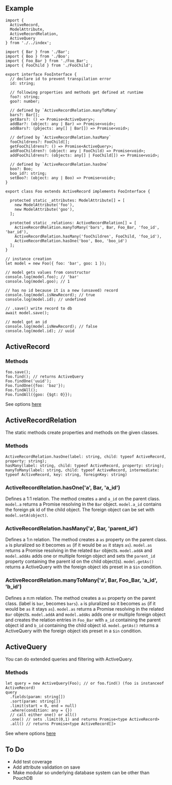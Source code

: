 ## Example

```
import {
  ActiveRecord,
  ModelAttribute,
  ActiveRecordRelation,
  ActiveQuery
} from './../index';

import { Bar } from './Bar';
import { Boo } from './Boo';
import { Foo_Bar } from './Foo_Bar';
import { FooChild } from './FooChild';

export interface FooInterface {
  // declare id to prevent transpilation error
  id: string;

  // following properties and methods get defined at runtime
  foo?: string;
  goo?: number;

  // defined by `ActiveRecordRelation.manyToMany`
  bars?: Bar[];
  getBars?: () => Promise<ActiveQuery>;
  addBar?: (object: any | Bar) => Promise<void>;
  addBars?: (pbjects: any[] | Bar[]) => Promise<void>;

  // defined by `ActiveRecordRelation.hasMany`
  fooChildrens?: FooChild[];
  getFooChildrens?: () => Promise<ActiveQuery>;
  addFooChildren?: (object: any | FooChild) => Promise<void>;
  addFooChildrens?: (objects: any[] | FooChild[]) => Promise<void>;

  // defined by `ActiveRecordRelation.hasOne`
  boo?: Boo;
  boo_id?: string;
  setBoo?: (object: any | Boo) => Promise<void>;
}

export class Foo extends ActiveRecord implements FooInterface {

  protected static _attributes: ModelAttribute[] = [
    new ModelAttribute('foo'),
    new ModelAttribute('goo'),
  ];

  protected static _relations: ActiveRecordRelation[] = [
    ActiveRecordRelation.manyToMany('bars', Bar, Foo_Bar, 'foo_id', 'bar_id'),
    ActiveRecordRelation.hasMany('fooChildren', FooChild, 'foo_id'),
    ActiveRecordRelation.hasOne('boo', Boo, 'boo_id')
  ];
}

// instance creation
let model = new Foo({ foo: 'bar', goo: 1 });

// model gets values from constructor
console.log(model.foo); // 'bar'
console.log(model.goo); // 1

// has no id because it is a new (unsaved) record
console.log(model.isNewRecord); // true
console.log(model.id); // undefined

// .save() write record to db
await model.save();

// model got an id
console.log(model.isNewRecord); // false
console.log(model.id); // uuid
```

## ActiveRecord

### Methods

```
foo.save();
foo.find(); // returns ActiveQuery
Foo.findOne('uuid');
Foo.findOne({foo: 'baz'});
Foo.findAll();
Foo.findAll({goo: {$gt: 0}});
```

See options [here](https://pouchdb.com/guides/mango-queries.html)

## ActiveRecordRelation

The static methods create properties and methods on the given classes.

### Methods

```
ActiveRecordRelation.hasOne(label: string, child: typeof ActiveRecord, property: string);
hasMany(label: string, child: typeof ActiveRecord, property: string);
manyToMany(label: string, child: typeof ActiveRecord, intermediate: typeof ActiveRecord, key: string, foreignKey: string)
```

### ActiveRecordRelation.hasOne('a', Bar, 'a_id')

Defines a 1:1 relation. The method creates `a` and `a_id` on the parent class. `model.a` returns a Promise resolving in the `Bar` object. `model.a_id` contains the foreign pk id of the child object. The foreign object can be set with `model.setA(object)`.

### ActiveRecordRelation.hasMany('a', Bar, 'parent_id')

Defines a 1:n relation. The method creates a `as` property on the parent class. `a` is pluralized so it becomes `as` (if it would be `as` it stays `as`). `model.as` returns a Promise resolving in the related `Bar` objects. `model.addA` and `model.addAs` adds one or multiple foreign object and sets the `parent_id` property containing the parent id on the child object(s). `model.getAs()` returns a ActiveQuery with the foreign object ids preset in a `$in` condition.

### ActiveRecordRelation.manyToMany('a', Bar, Foo_Bar, 'a_id', 'b_id')

Defines a n:m relation. The method creates a `as` property on the parent class. (label is `bar`, becomes `bars`). `a` is pluralized so it becomes `as` (if it would be `as` it stays `as`). `model.as` returns a Promise resolving in the related `Bar` objects. `model.addA` and `model.addAs` adds one or multiple foreign object and creates the relation entries in `Foo_Bar` with `a_id` containing the parent object id and `b_id` containing the child object id. `model.getAs()` returns a ActiveQuery with the foreign object ids preset in a `$in` condition.

## ActiveQuery

You can do extended queries and filtering with ActiveQuery.

### Methods

```
let query = new ActiveQuery(Foo); // or foo.find() (foo is instanceof ActiveRecord)
query
  .fields(param: string[])
  .sort(param: string[])
  .limit(start = 0, end = null)
  .where(condition: any = {})
  // call either one() or all()
  .one() // sets .limit(0,1) and returns Promise<type ActiveRecord>
  .all() // returns Promise<type ActiveRecord[]>
```

See where options [here](https://pouchdb.com/guides/mango-queries.html)

## To Do

* Add test coverage
* Add attribute validation on save
* Make modular so underlying database system can be other than PouchDB
